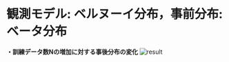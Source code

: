 # 観測モデル: ベルヌーイ分布，事前分布: ベータ分布  
**・訓練データ数Nの増加に対する事後分布の変化**
![result](https://github.com/manbo-is-not-strong/bayesian_inference/blob/master/bern_beta/posterior.gif)